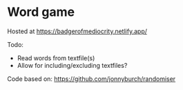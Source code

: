 # Word game

Hosted at https://badgerofmediocrity.netlify.app/

Todo:
* Read words from textfile(s)
* Allow for including/excluding textfiles?

Code based on:
https://github.com/jonnyburch/randomiser

